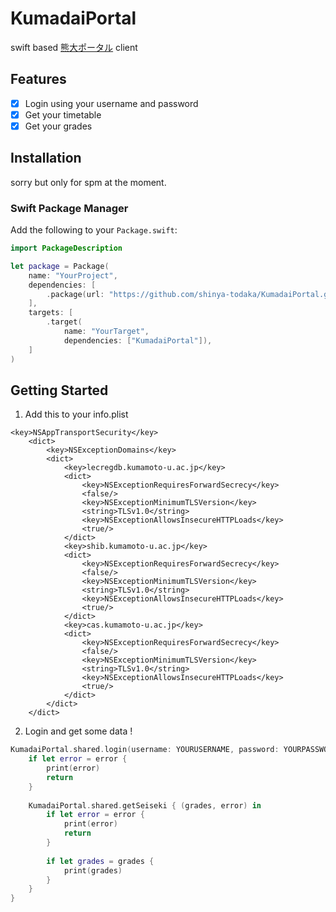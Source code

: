 # KumadaiPortal

swift based [熊大ポータル](http://uportal.kumamoto-u.ac.jp/uPortal/render.userLayoutRootNode.uP) client

## Features 

- [x] Login using your username and password 
- [x] Get your timetable 
- [x] Get your grades

## Installation 

sorry but only for spm at the moment.

### Swift Package Manager

Add the following to your `Package.swift`:

```swift
import PackageDescription

let package = Package(
    name: "YourProject",
    dependencies: [
        .package(url: "https://github.com/shinya-todaka/KumadaiPortal.git", from: "0.0.1"),
    ],
    targets: [
        .target(
            name: "YourTarget",
            dependencies: ["KumadaiPortal"]),
    ]
)
```

## Getting Started

1. Add this to your info.plist

``` 
<key>NSAppTransportSecurity</key>
	<dict>
		<key>NSExceptionDomains</key>
		<dict>
			<key>lecregdb.kumamoto-u.ac.jp</key>
			<dict>
				<key>NSExceptionRequiresForwardSecrecy</key>
				<false/>
				<key>NSExceptionMinimumTLSVersion</key>
				<string>TLSv1.0</string>
				<key>NSExceptionAllowsInsecureHTTPLoads</key>
				<true/>
			</dict>
			<key>shib.kumamoto-u.ac.jp</key>
			<dict>
				<key>NSExceptionRequiresForwardSecrecy</key>
				<false/>
				<key>NSExceptionMinimumTLSVersion</key>
				<string>TLSv1.0</string>
				<key>NSExceptionAllowsInsecureHTTPLoads</key>
				<true/>
			</dict>
			<key>cas.kumamoto-u.ac.jp</key>
			<dict>
				<key>NSExceptionRequiresForwardSecrecy</key>
				<false/>
				<key>NSExceptionMinimumTLSVersion</key>
				<string>TLSv1.0</string>
				<key>NSExceptionAllowsInsecureHTTPLoads</key>
				<true/>
			</dict>
		</dict>
	</dict>
```

2. Login and get some data !

```swift 
KumadaiPortal.shared.login(username: YOURUSERNAME, password: YOURPASSWORD) { (error) in
    if let error = error {
        print(error)
        return
    }
            
    KumadaiPortal.shared.getSeiseki { (grades, error) in
        if let error = error {
            print(error)
            return
        }
                
        if let grades = grades {
            print(grades)
        }
    }
}